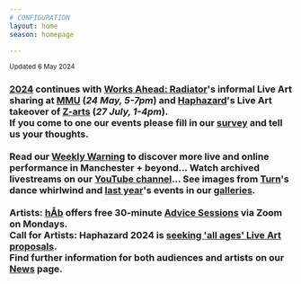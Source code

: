 ```yaml
---
# CONFIGURATION
layout: home
season: homepage

---
```

<small>Updated 6 May 2024</small>        
### [2024](/current/2024) continues with [Works Ahead: Radiator](/current/2024-worksahead)'s informal Live Art sharing at <a href="https://mmu.ac.uk/about-us/buildings/grosvenor-east" target="_blank">MMU</a> (*24 May, 5-7pm*) and [Haphazard](/current/2024-haphazard)'s Live Art takeover of <a href="https://z-arts.org/events/haphazard-2024" target="_blank">Z-arts</a> (*27 July, 1-4pm*).<br>If you come to one our events please fill in our <a href="https://www.illuminate-data.org.uk/survey/pjxnmc" target="_blank">survey</a> and tell us your thoughts.<br><br>Read our <a href="https://wordofwarning.posthaven.com" target="_blank">Weekly Warning</a> to discover more live and online performance in Manchester + beyond… Watch archived livestreams on our <a href="https://youtube.com/@warnmcr" target="_blank">YouTube channel</a>… See images from [Turn](/current/2024-turn)'s dance whirlwind and [last year](/archive/2023)'s events in our [galleries](/galleries).<br><br>Artists: [hÅb](/hab) offers free 30-minute [Advice Sessions](/hab/advice) via Zoom on Mondays.<br>Call for Artists: Haphazard 2024 is <a href="https://haphazard.posthaven.com/haphazard-2024-live-art-for-all-ages-manchester-call-for-artists" target="_blank">seeking 'all ages' Live Art proposals</a>.<br>Find further information for both audiences and artists on our [News](/news) page.

